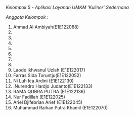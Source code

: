 *Kelompok 5 - Aplikasi Layanan UMKM 'Kuliner' Sederhana*


*Anggota Kelompok :*

1. Ahmad Al Ambiyah(E1E122088)
2.
3.
4.
5.
6.
7.
8.
9. Laode Ikhwanul Uzlah (E1E122017)
10. Farras Sida Toruntju(E1E122052)
11. Ni Luh Ica Ardini (E1E122130)
12. .Nurendro Hardjo Judanto(E1E122133)
13. RAMA QUBRA PUTRA (E1E122136)
14. Nur Fadillah (E1E122025)
15. Ariel Djifebrian Arief (E1E122045)
16. Muhammad Raihan Putra Khamil (E1E122070)
